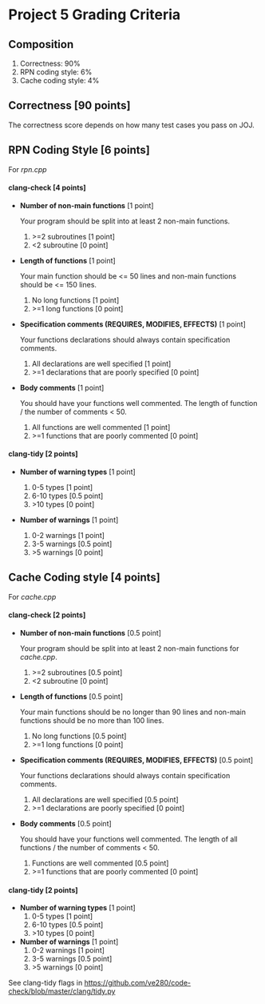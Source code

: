 # Project 5 Grading Criteria


## Composition
1. Correctness: 90%
2. RPN coding style: 6%
2. Cache coding style: 4%


## Correctness [90 points]
The correctness score depends on how many test cases you pass on JOJ.


## RPN Coding Style [6 points]

For *rpn.cpp*

#### clang-check [4 points]
* **Number of non-main functions** [1 point]

  Your program should be split into at least 2 non-main functions.

  1. \>=2 subroutines [1 point]
  3. <2 subroutine [0 point]

* **Length of functions** [1 point]

  Your main function should be <= 50 lines and non-main functions should be <= 150 lines.

  1. No long functions [1 point]
  3. \>=1 long functions [0 point]

* **Specification comments (REQUIRES, MODIFIES, EFFECTS)** [1 point]

  Your functions declarations should always contain specification comments.

  1. All declarations are well specified [1 point]
  2. \>=1 declarations that are poorly specified [0 point]

* **Body comments** [1 point]

  You should have your functions well commented. The length of function / the number of comments < 50.

  1. All functions are well commented [1 point]
  2. \>=1 functions that are poorly commented [0 point]

#### clang-tidy [2 points]
* **Number of warning types** [1 point]
  1. 0-5 types [1 point]
  1. 6-10 types [0.5 point]
  2. \>10 types [0 point]

* **Number of warnings** [1 point]
  1. 0-2 warnings [1 point]
  2. 3-5 warnings [0.5 point]
  3. \>5 warnings [0 point]


## Cache Coding style [4 points]

For *cache.cpp*

#### clang-check [2 points]

- **Number of non-main functions** [0.5 point]

  Your program should be split into at least 2 non-main functions for *cache.cpp*.

  1. \>=2 subroutines [0.5 point]
  2. <2 subroutine [0 point]

- **Length of functions** [0.5 point]

  Your main functions should be no longer than 90 lines and non-main functions should be no more than 100 lines.

  1. No long functions [0.5 point]
  2. \>=1 long functions [0 point]

- **Specification comments (REQUIRES, MODIFIES, EFFECTS)** [0.5 point]

  Your functions declarations should always contain specification comments.

  1. All declarations are well specified [0.5 point]
  2. \>=1 declarations are poorly specified [0 point]

- **Body comments** [0.5 point]

  You should have your functions well commented. The length of all functions / the number of comments < 50.

  1. Functions are well commented [0.5 point]
  2. \>=1 functions that are poorly commented [0 point]

#### clang-tidy [2 points]

- **Number of warning types** [1 point]
  1. 0-5 types [1 point]
  1. 6-10 types [0.5 point]
  2. \>10 types [0 point]
- **Number of warnings** [1 point]
  1. 0-2 warnings [1 point]
  2. 3-5 warnings [0.5 point]
  3. \>5 warnings [0 point]



See clang-tidy flags in https://github.com/ve280/code-check/blob/master/clang/tidy.py